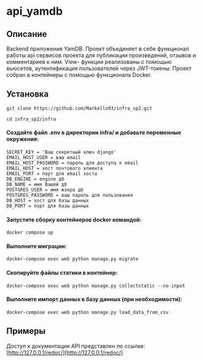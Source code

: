 # api_yamdb
## Описание
Backend приложения YamDB. 
Проект объединяет в себе функционал работы api сервисов проекта для публикации произведений,
отзывов и комментариев к ним. 
View- функции реализованы с помощью вьюсетов, аутентификация пользователей через JWT-токены.
Проект собран в контейнеры с помощью функционала Docker.

## Установка
```
git clone https://github.com/Markello93/infra_sp2.git
```
```
cd infra_sp2/infra
```

#### Создайте файл .env в директории infra/ и добавьте переменные окружения:
```
SECRET_KEY = 'Ваш секретный ключ django'
EMAIL_HOST_USER = ваш email
EMAIL_HOST_PASSWORD = пароль для доступа к email
EMAIL_HOST = хост почтового клиента
EMAIL_PORT = порт для email хоста
DB_ENGINE = engine дб
DB_NAME = имя Вашей дб
POSTGRES_USER = имя юзера дб
POSTGRES_PASSWORD = ваш пароль для пользования 
DB_HOST = хост для базы данных
DB_PORT = порт для базы данных
```
#### Запустите сборку контейнеров docker командой:
```
docker compose up
```

#### Выполните миграции:
```
docker-compose exec web python manage.py migrate
```
#### Скопируйте файлы статики в контейнер:
```
docker-compose exec web python manage.py collectstatic --no-input
```
#### Выполните импорт данных в базу данных (при необходимости):
```
docker-compose exec web python manage.py load_data_from_csv
```

## Примеры
Доступ к документации API представлен по ссылке:
[http://127.0.0.1/redoc/](http://127.0.0.1/redoc/)
